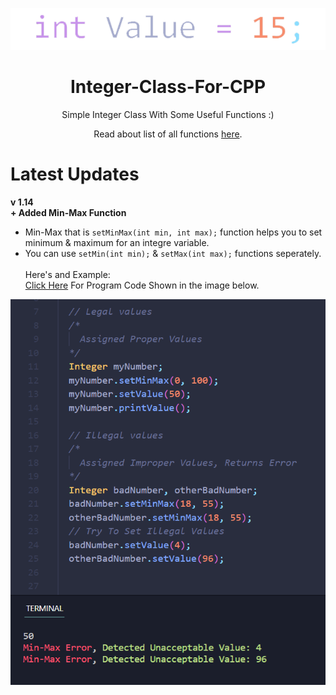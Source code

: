 <p align="center">
  <img src="src/icon.png" alt="icon">
</p>
<h1 align="center">Integer-Class-For-CPP</h1>
<p align="center">
  Simple Integer Class With Some Useful Functions :)
</p>

<p align="center">
  Read about list of all functions <a href="FUNCTIONS.md">here</a>.
</p>

# Latest Updates

<b>
v 1.14 <br>+ Added Min-Max Function
</b>

- Min-Max that is  `setMinMax(int min, int max);` function helps you to set minimum & maximum for an integre variable.
- You can use `setMin(int min);` & `setMax(int max);` functions seperately.
<br><br>
Here's and Example:<br>
<a href="src/min-maxExample.cpp">Click Here</a> For Program Code Shown in the image below.
<p align="center">
  <img src="src/min-max.png" alt="Logo">
</p>
